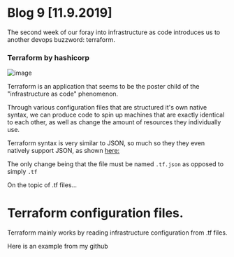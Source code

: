 # Blog 9 [11.9.2019]

The second week of our foray into infrastructure as code introduces us to another devops buzzword: terraform.

### Terraform by hashicorp
![image](https://banner2.cleanpng.com/20180529/szy/kisspng-terraform-hashicorp-microsoft-azure-infrastructure-5b0e0b6cc80963.2449977615276470848194.jpg)


Terraform is an application that seems to be the poster child of the "infrastructure as code" phenomenon.

Through various configuration files that are structured it's own native syntax, we can produce code to spin up machines that are exactly identical to each other, as well as change the amount of resources they individually use.

Terraform syntax is very similar to JSON, so much so they they even natively support JSON, as shown [here:](https://www.terraform.io/docs/configuration/syntax-json.html)

The only change being that the file must be named ```.tf.json``` as opposed to simply ```.tf```

On the topic of .tf files...


# Terraform configuration files.

Terraform mainly works by reading infrastructure configuration from .tf files.

Here is an example from my github 
